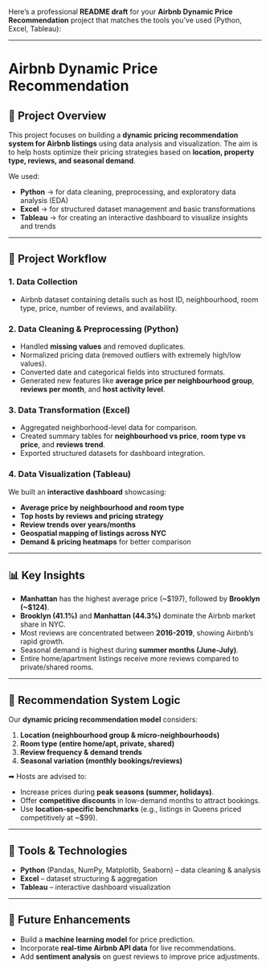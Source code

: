 Here’s a professional **README draft** for your **Airbnb Dynamic Price Recommendation** project that matches the tools you’ve used (Python, Excel, Tableau):

---

# Airbnb Dynamic Price Recommendation

## 📌 Project Overview

This project focuses on building a **dynamic pricing recommendation system for Airbnb listings** using data analysis and visualization. The aim is to help hosts optimize their pricing strategies based on **location, property type, reviews, and seasonal demand**.

We used:

* **Python** → for data cleaning, preprocessing, and exploratory data analysis (EDA)
* **Excel** → for structured dataset management and basic transformations
* **Tableau** → for creating an interactive dashboard to visualize insights and trends

---

## 📂 Project Workflow

### 1. Data Collection

* Airbnb dataset containing details such as host ID, neighbourhood, room type, price, number of reviews, and availability.

### 2. Data Cleaning & Preprocessing (Python)

* Handled **missing values** and removed duplicates.
* Normalized pricing data (removed outliers with extremely high/low values).
* Converted date and categorical fields into structured formats.
* Generated new features like **average price per neighbourhood group**, **reviews per month**, and **host activity level**.

### 3. Data Transformation (Excel)

* Aggregated neighborhood-level data for comparison.
* Created summary tables for **neighbourhood vs price**, **room type vs price**, and **reviews trend**.
* Exported structured datasets for dashboard integration.

### 4. Data Visualization (Tableau)

We built an **interactive dashboard** showcasing:

* **Average price by neighbourhood and room type**
* **Top hosts by reviews and pricing strategy**
* **Review trends over years/months**
* **Geospatial mapping of listings across NYC**
* **Demand & pricing heatmaps** for better comparison

---

## 📊 Key Insights

* **Manhattan** has the highest average price (\~\$197), followed by **Brooklyn (\~\$124)**.
* **Brooklyn (41.1%)** and **Manhattan (44.3%)** dominate the Airbnb market share in NYC.
* Most reviews are concentrated between **2016-2019**, showing Airbnb’s rapid growth.
* Seasonal demand is highest during **summer months (June-July)**.
* Entire home/apartment listings receive more reviews compared to private/shared rooms.

---

## 🎯 Recommendation System Logic

Our **dynamic pricing recommendation model** considers:

1. **Location (neighbourhood group & micro-neighbourhoods)**
2. **Room type (entire home/apt, private, shared)**
3. **Review frequency & demand trends**
4. **Seasonal variation (monthly bookings/reviews)**

➡ Hosts are advised to:

* Increase prices during **peak seasons (summer, holidays)**.
* Offer **competitive discounts** in low-demand months to attract bookings.
* Use **location-specific benchmarks** (e.g., listings in Queens priced competitively at \~\$99).

---

## 📌 Tools & Technologies

* **Python** (Pandas, NumPy, Matplotlib, Seaborn) – data cleaning & analysis
* **Excel** – dataset structuring & aggregation
* **Tableau** – interactive dashboard visualization

---

## 🚀 Future Enhancements

* Build a **machine learning model** for price prediction.
* Incorporate **real-time Airbnb API data** for live recommendations.
* Add **sentiment analysis** on guest reviews to improve price adjustments.
